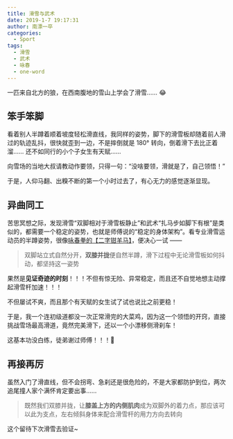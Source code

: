 ```yaml
---
title: 滑雪与武术
date: ‎2019‎-1-‎7 ‏‎19:17:31
author: 南漂一卒
categories:
  - Sport
tags:
  - 滑雪
  - 武术
  - 咏春
  - one-word
---
```



一匹来自北方的狼，在西南腹地的雪山上学会了滑雪…… 😂


## 笨手笨脚

看着别人半蹲着顺着坡度轻松滑直线，我同样的姿势，脚下的滑雪板却随着前人滑过的轨迹乱抖，很快就歪到一边，不是摔倒就是 180° 转向，倒着滑下去比正着溜…… 还不如同行的小个子女生有天赋……

向雪场的当地大叔请教动作要领，只得一句：“没啥要领，滑就是了，自己领悟！”

于是，人仰马翻、出糗不断的第一个小时过去了，有心无力的感觉逐渐显现。


## 异曲同工

苦思冥想之际，发现滑雪“双脚相对于滑雪板静止”和武术“扎马步如脚下有根”是类似的，都需要一个稳定的姿势，也就是师傅说的“稳定的身体架构”。看专业滑雪运动员的半蹲姿势，很像[咏春拳的【二字钳羊马】](https://www.wingchun-kuen.com/theory_2ma.htm)，便决心一试 ——

> 双脚站立式自然分开，**双膝并拢**便自然半蹲，滑下过程中无论滑雪板如何抖动，都坚持这一姿势

果然是**见证奇迹的时刻**！！！不但有惊无险、异常稳定，而且还不自觉地想主动撑起滑雪杆加速！！！

不但屡试不爽，而且那个有天赋的女生试了试也说比之前更稳！

于是，我一个连初级道都没一次正常滑完的大菜鸡，因为这一个领悟的开窍，直接挑战雪场最高滑道，竟然完美滑下，还以一个小漂移侧滑刹车！

这基本功没白练，徒弟谢过师傅！！！🙏


## 再接再厉

虽然入门了滑直线，但不会拐弯、急刹还是很危险的，不是大家都防护到位，两次追尾撞人家个满怀肯定要出事……

> 既然我们双膝并拢，让**膝盖上方的内侧肌肉**成为双脚外的着力点，那应该可以此为支点，左右倾斜身体来配合滑雪杆的用力方向去转向

这个留待下次滑雪去验证~
